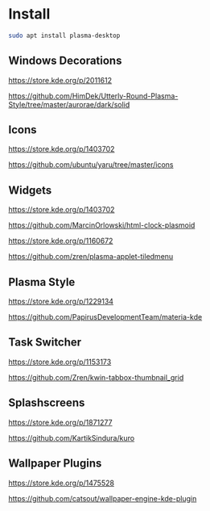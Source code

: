 # Install
```sh
sudo apt install plasma-desktop
```

## Windows Decorations

https://store.kde.org/p/2011612

https://github.com/HimDek/Utterly-Round-Plasma-Style/tree/master/aurorae/dark/solid

## Icons

https://store.kde.org/p/1403702

https://github.com/ubuntu/yaru/tree/master/icons

## Widgets

https://store.kde.org/p/1403702

https://github.com/MarcinOrlowski/html-clock-plasmoid


https://store.kde.org/p/1160672

https://github.com/zren/plasma-applet-tiledmenu

## Plasma Style

https://store.kde.org/p/1229134

https://github.com/PapirusDevelopmentTeam/materia-kde

## Task Switcher

https://store.kde.org/p/1153173

https://github.com/Zren/kwin-tabbox-thumbnail_grid

## Splashscreens

https://store.kde.org/p/1871277

https://github.com/KartikSindura/kuro

## Wallpaper Plugins

https://store.kde.org/p/1475528

https://github.com/catsout/wallpaper-engine-kde-plugin